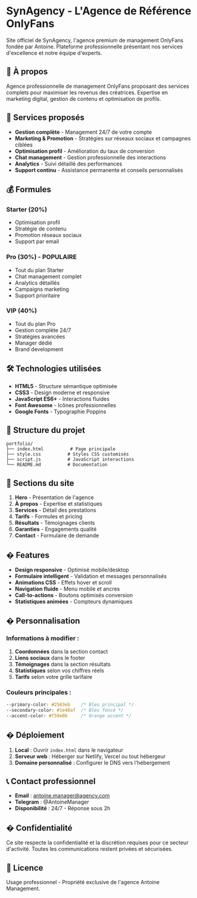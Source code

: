 # SynAgency - L'Agence de Référence OnlyFans

Site officiel de SynAgency, l'agence premium de management OnlyFans fondée par Antoine. Plateforme professionnelle présentant nos services d'excellence et notre équipe d'experts.

## 🎯 À propos

Agence professionnelle de management OnlyFans proposant des services complets pour maximiser les revenus des créatrices. Expertise en marketing digital, gestion de contenu et optimisation de profils.

## 🚀 Services proposés

- **Gestion complète** - Management 24/7 de votre compte
- **Marketing & Promotion** - Stratégies sur réseaux sociaux et campagnes ciblées  
- **Optimisation profil** - Amélioration du taux de conversion
- **Chat management** - Gestion professionnelle des interactions
- **Analytics** - Suivi détaillé des performances
- **Support continu** - Assistance permanente et conseils personnalisés

## 💰 Formules

### Starter (20%)
- Optimisation profil
- Stratégie de contenu  
- Promotion réseaux sociaux
- Support par email

### Pro (30%) - POPULAIRE
- Tout du plan Starter
- Chat management complet
- Analytics détaillés
- Campaigns marketing
- Support prioritaire

### VIP (40%)
- Tout du plan Pro
- Gestion complète 24/7
- Stratégies avancées
- Manager dédié
- Brand development

## 🛠️ Technologies utilisées

- **HTML5** - Structure sémantique optimisée
- **CSS3** - Design moderne et responsive
- **JavaScript ES6+** - Interactions fluides
- **Font Awesome** - Icônes professionnelles
- **Google Fonts** - Typographie Poppins

## 📁 Structure du projet

```
portfolio/
├── index.html          # Page principale
├── style.css          # Styles CSS customisés
├── script.js          # JavaScript interactions
└── README.md          # Documentation
```

## 🎨 Sections du site

1. **Hero** - Présentation de l'agence
2. **À propos** - Expertise et statistiques
3. **Services** - Détail des prestations
4. **Tarifs** - Formules et pricing
5. **Résultats** - Témoignages clients
6. **Garanties** - Engagements qualité
7. **Contact** - Formulaire de demande

## � Features

- **Design responsive** - Optimisé mobile/desktop
- **Formulaire intelligent** - Validation et messages personnalisés
- **Animations CSS** - Effets hover et scroll
- **Navigation fluide** - Menu mobile et ancres
- **Call-to-actions** - Boutons optimisés conversion
- **Statistiques animées** - Compteurs dynamiques

## � Personnalisation

### Informations à modifier :
1. **Coordonnées** dans la section contact
2. **Liens sociaux** dans le footer  
3. **Témoignages** dans la section résultats
4. **Statistiques** selon vos chiffres réels
5. **Tarifs** selon votre grille tarifaire

### Couleurs principales :
```css
--primary-color: #2563eb    /* Bleu principal */
--secondary-color: #1e40af  /* Bleu foncé */
--accent-color: #f59e0b     /* Orange accent */
```

## � Déploiement

1. **Local** : Ouvrir `index.html` dans le navigateur
2. **Serveur web** : Héberger sur Netlify, Vercel ou tout hébergeur
3. **Domaine personnalisé** : Configurer le DNS vers l'hébergement

## 📞 Contact professionnel

- **Email** : antoine.manager@agency.com
- **Telegram** : @AntoineManager  
- **Disponibilité** : 24/7 - Réponse sous 2h

## � Confidentialité

Ce site respecte la confidentialité et la discrétion requises pour ce secteur d'activité. Toutes les communications restent privées et sécurisées.

## 📄 Licence

Usage professionnel - Propriété exclusive de l'agence Antoine Management.
